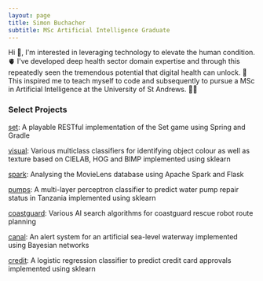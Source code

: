 ```yaml
---
layout: page
title: Simon Buchacher
subtitle: MSc Artificial Intelligence Graduate
---
```


Hi 👋, I'm interested in leveraging technology to elevate the human condition. 🫀 I've developed deep health sector domain expertise and through this repeatedly seen the tremendous potential that digital health can unlock. 🚀 This inspired me to teach myself to code and subsequently to pursue a MSc in Artificial Intelligence at the University of St Andrews. 👨‍🏫

### Select Projects

[set](https://github.com/buchacher/set): A playable RESTful implementation of the Set game using Spring and Gradle

[visual](https://github.com/buchacher/visual): Various multiclass classifiers for identifying object colour as well as texture based on CIELAB, HOG and BIMP implemented using sklearn

[spark](https://github.com/buchacher/spark): Analysing the MovieLens database using Apache Spark and Flask

[pumps](https://github.com/buchacher/pumps): A multi-layer perceptron classifier to predict water pump repair status in Tanzania implemented using sklearn

[coastguard](https://github.com/buchacher/coastguard): Various AI search algorithms for coastguard rescue robot route planning

[canal](https://github.com/buchacher/canal): An alert system for an artificial sea-level waterway implemented using Bayesian networks

[credit](https://github.com/buchacher/credit): A logistic regression classifier to predict credit card approvals implemented using sklearn
